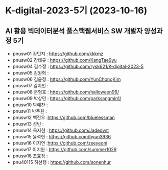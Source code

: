 # K-digital-2023-5기 (2023-10-16)
## AI 활용 빅데이터분석 풀스택웹서비스 SW 개발자 양성과정 5기

 
+ pnusw01	강민지	: https://github.com/kkkmz
+ pnusw02	강태규	: https://github.com/KangTae9yu
+ pnusw04	김수정	: https://github.com/rysk621/K-digital-2023-5
+ pnusw05	김원혁	:
+ pnusw06	김윤정	: https://github.com/YunChongKim
+ pnusw07	김지언	:
+ pnusw08	문형호	: https://github.com/halloween96/
+ pnusw09	박상민	: https://github.com/parksangmin1/
+ pnusw10	박예찬	:
+ pnusw11	박주원	:
+ pnusw12	백진우	:https://github.com/bluelessman
+ pnusw13	성빈	:
+ pnusw14	옥지현	: https://github.com/Jadedvst
+ pnusw15	윤석현	: https://github.com/hyun3936
+ pnusw16	이지연	:https://github.com/zeeyeoni
+ pnusw17	이지원	: https://github.com/summer1029
+ pnusw18	조효정	:
+ pnu40115	허선행	: https://github.com/sonenhur
